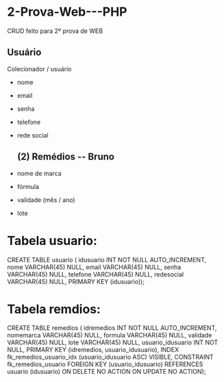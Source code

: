 # 2-Prova-Web---PHP
CRUD feito para 2º prova de WEB

   ## Usuário
Colecionador / usuário
- nome
- email
- senha
- telefone
- rede social
  
  ## (2) Remédios -- Bruno
- nome de marca
- fórmula
- validade (mês / ano)
- lote



# Tabela usuario: 
  CREATE TABLE usuario (
  idusuario INT NOT NULL AUTO_INCREMENT,
  nome VARCHAR(45) NULL,
  email VARCHAR(45) NULL,
  senha VARCHAR(45) NULL,
  telefone VARCHAR(45) NULL,
  redesocial VARCHAR(45) NULL,
  PRIMARY KEY (idusuario));
  
 # Tabela remdios:
   CREATE TABLE remedios (
  idremedios INT NOT NULL AUTO_INCREMENT,
  nomemarca VARCHAR(45) NULL,
  formula VARCHAR(45) NULL,
  validade VARCHAR(45) NULL,
  lote VARCHAR(45) NULL,
  usuario_idusuario INT NOT NULL,
  PRIMARY KEY (idremedios, usuario_idusuario),
  INDEX fk_remedios_usuario_idx (usuario_idusuario ASC) VISIBLE,
  CONSTRAINT fk_remedios_usuario
    FOREIGN KEY (usuario_idusuario)
    REFERENCES usuario (idusuario)
    ON DELETE NO ACTION
    ON UPDATE NO ACTION);
